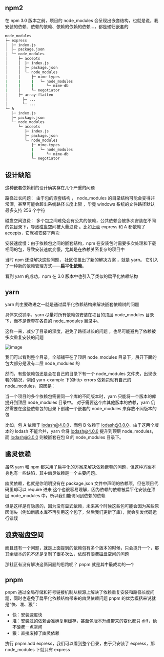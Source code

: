 ## npm2

在 npm 3.0 版本之前，项目的 node_modules 会呈现出嵌套结构，也就是说，我安装的依赖、依赖的依赖、依赖的依赖的依赖...，都是递归嵌套的

```bash
node_modules
├─ express
│  ├─ index.js
│  ├─ package.json
│  └─ node_modules
│     ├─ accepts
│     │  ├─ index.js
│     │  ├─ package.json
│     │  └─ node_modules
│     │     ├─ mime-types
|     |     |   └─ node_modules
|     |     |      └─ mime-db
|     │     └─ negotiator
│     ├─ array-flatten
│ 		├─ ...
│  		└─ ...
└─ A
   ├─ index.js
   ├─ package.json
   └─ node_modules
      └─ accepts
         ├─ index.js
         ├─ package.json
         └─ node_modules
            ├─ mime-types
            |   └─ node_modules
            |      └─ mime-db
            └─ negotiator
```

## 设计缺陷

这种嵌套依赖树的设计确实存在几个严重的问题

路径过长问题： 由于包的嵌套结构 ， node_modules 的目录结构可能会变得非常深，甚至可能会超出系统路径长度上限 ，毕竟 windows 系统的文件路径默认最多支持 256 个字符

磁盘空间浪费： 多个包之间难免会有公共的依赖，公共依赖会被多次安装在不同的包目录下，导致磁盘空间被大量浪费 。比如上面 express 和 A 都依赖了 accepts，它就被安装了两次

安装速度慢：由于依赖包之间的嵌套结构，npm 在安装包时需要多次处理和下载相同的包，导致安装速度变慢，尤其是在依赖关系复杂的项目中

当时 npm 还没解决这些问题， 社区便推出了新的解决方案 ，就是 yarn。 它引入了一种新的依赖管理方式——**扁平化依赖**。

看到 yarn 的成功，npm 在 3.0 版本中也引入了类似的扁平化依赖结构

## yarn

yarn 的主要改进之一就是通过扁平化依赖结构来解决嵌套依赖树的问题

具体来说铺平，yarn 尽量将所有依赖包安装在项目的顶层 node_modules 目录下，而不是嵌套在各自的 node_modules 目录中。

这样一来，减少了目录的深度，避免了路径过长的问题 ，也尽可能避免了依赖被多次重复安装的问题

![image](https://github.com/user-attachments/assets/378d1d5e-55b8-4b9b-bfc4-6461127c699c)

我们可以看到整个目录，全部铺平在了顶层 node_modules 目录下，展开下面的包大部分是没有二层 node_modules 的

然而，有些依赖包还是会在自己的目录下有一个 node_modules 文件夹，出现嵌套的情况，例如 yarn-example 下的http-errors 依赖包就有自己的 node_modules，原因是：

当一个项目的多个依赖包需要同一个库的不同版本时，yarn 只能将一个版本的库提升到顶层 node_modules 目录中。 对于需要这个库其他版本的依赖，yarn 仍然需要在这些依赖包的目录下创建一个嵌套的 node_modules 来存放不同版本的包

比如，包 A 依赖于 lodash@4.0.0，而包 B 依赖于 lodash@3.0.0。由于这两个版本的 lodash 不能合并，yarn 会将 lodash@4.0.0 提升到顶层 node_modules，而 lodash@3.0.0 则被嵌套在包 B 的 node_modules 目录下。


## 幽灵依赖

虽然 yarn 和 npm 都采用了扁平化的方案来解决依赖嵌套的问题，但这种方案本身也有一些缺陷，其中幽灵依赖是一个主要问题。

幽灵依赖，也就是你明明没有在 package.json 文件中声明的依赖项，但在项目代码里却可以 require 进来 这个也很容易理解，因为依赖的依赖被扁平化安装在顶层 node_modules 中，所以我们能访问到依赖的依赖

但是这样是有隐患的，因为没有显式依赖，未来某个时候这些包可能会因为某些原因消失（例如新版本库不再引用这个包了，然后我们更新了库），就会引发代码运行错误

## 浪费磁盘空间

而且还有一个问题，就是上面提到的依赖包有多个版本的时候，只会提升一个，那其余版本的包不还是复制了很多次么，依然有浪费磁盘空间的问题

那社区有没有解决这俩问题的思路呢？ pnpm 就是其中最成功的一个

## pnpm

pnpm 通过全局存储和符号链接机制从根源上解决了依赖重复安装和路径长度问题，同时也避免了扁平化依赖结构带来的幽灵依赖问题 pnpm 的优势概括来说就是“快、准、狠”：

+ 快：安装速度快
+ 准：安装过的依赖会准确复用缓存，甚至包版本升级带来的变化都只 diff，绝不浪费一点空间
+ 狠：直接废掉了幽灵依赖

执行 pnpm add express，我们可以看到整个目录，由于只安装了 express，那 node_modules 下就只有 express







